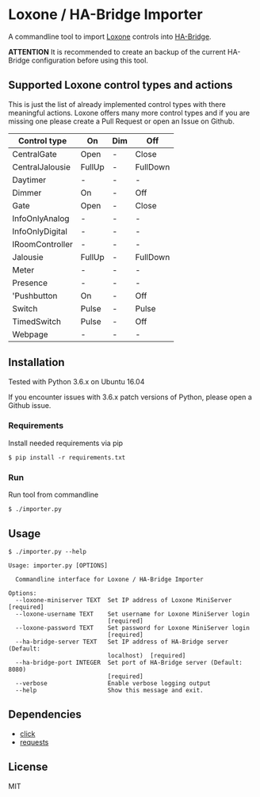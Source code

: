 # Loxone / HA-Bridge Importer
A commandline tool to import [Loxone](https://www.loxone.com) controls into [HA-Bridge](https://github.com/bwssytems/ha-bridge).

**ATTENTION** It is recommended to create an backup of the current HA-Bridge configuration before using this tool.

## Supported Loxone control types and actions
This is just the list of already implemented control types with there meaningful actions.
Loxone offers many more control types and if you are missing one please create a Pull Request or open an Issue on Github.

| Control type    | On     | Dim | Off      |
| --------------- | ------ | --- | -------- |
| CentralGate     | Open   | -   | Close    |
| CentralJalousie | FullUp | -   | FullDown |
| Daytimer        | -      | -   | -        |
| Dimmer          | On     | -   | Off      |
| Gate            | Open   | -   | Close    |
| InfoOnlyAnalog  | -      | -   | -        |
| InfoOnlyDigital | -      | -   | -        |
| IRoomController | -      | -   | -        |
| Jalousie        | FullUp | -   | FullDown |
| Meter           | -      | -   | -        |
| Presence        | -      | -   | -        |
|'Pushbutton      | On     | -   | Off      |
| Switch          | Pulse  | -   | Pulse    |
| TimedSwitch     | Pulse  | -   | Off      |
| Webpage         | -      | -   | -        |

## Installation
Tested with Python 3.6.x on Ubuntu 16.04

If you encounter issues with 3.6.x patch versions of Python, please open a Github issue.

### Requirements
Install needed requirements via pip

```
$ pip install -r requirements.txt
```

### Run
Run tool from commandline
```
$ ./importer.py
```

## Usage
```
$ ./importer.py --help

Usage: importer.py [OPTIONS]

  Commandline interface for Loxone / HA-Bridge Importer

Options:
  --loxone-miniserver TEXT  Set IP address of Loxone MiniServer  [required]
  --loxone-username TEXT    Set username for Loxone MiniServer login
                            [required]
  --loxone-password TEXT    Set password for Loxone MiniServer login
                            [required]
  --ha-bridge-server TEXT   Set IP address of HA-Bridge server (Default:
                            localhost)  [required]
  --ha-bridge-port INTEGER  Set port of HA-Bridge server (Default: 8080)
                            [required]
  --verbose                 Enable verbose logging output
  --help                    Show this message and exit.
```

## Dependencies
* [click](https://pypi.python.org/pypi/click)
* [requests](https://pypi.python.org/pypi/requests)

## License
MIT
